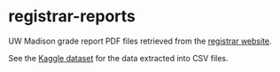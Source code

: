 # registrar-reports

UW Madison grade report PDF files retrieved from the [registrar website](https://registrar.wisc.edu/grade-reports/).

See the [Kaggle dataset](https://www.kaggle.com/madgrades/uw-madison-courses) for the data extracted into CSV files.

